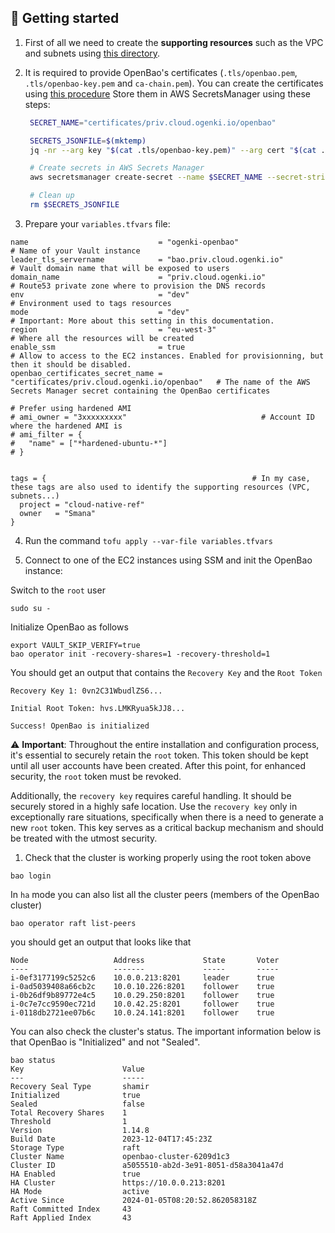 ## 🚀 Getting started


1. First of all we need to create the **supporting resources** such as the VPC and subnets using [this directory](../../../network/).

2. It is required to provide OpenBao's certificates (`.tls/openbao.pem`, `.tls/openbao-key.pem` and `ca-chain.pem`). You can create the certificates using [this procedure](pki_requirements.md)
   Store them in AWS SecretsManager using these steps:

   ```bash
    SECRET_NAME="certificates/priv.cloud.ogenki.io/openbao"

    SECRETS_JSONFILE=$(mktemp)
    jq -nr --arg key "$(cat .tls/openbao-key.pem)" --arg cert "$(cat .tls/openbao.pem)" --arg ca "$(cat .tls/ca-chain.pem)" '{"cert":$cert,"key":$key,"ca":$ca}' > $SECRETS_JSONFILE

    # Create secrets in AWS Secrets Manager
    aws secretsmanager create-secret --name $SECRET_NAME --secret-string file:///$SECRETS_JSONFILE --region eu-west-3

    # Clean up
    rm $SECRETS_JSONFILE
    ```

3. Prepare your `variables.tfvars` file:

```hcl
name                             = "ogenki-openbao"                              # Name of your Vault instance
leader_tls_servername            = "bao.priv.cloud.ogenki.io"                    # Vault domain name that will be exposed to users
domain_name                      = "priv.cloud.ogenki.io"                        # Route53 private zone where to provision the DNS records
env                              = "dev"                                         # Environment used to tags resources
mode                             = "dev"                                         # Important: More about this setting in this documentation.
region                           = "eu-west-3"                                   # Where all the resources will be created
enable_ssm                       = true                                          # Allow to access to the EC2 instances. Enabled for provisionning, but then it should be disabled.
openbao_certificates_secret_name = "certificates/priv.cloud.ogenki.io/openbao"   # The name of the AWS Secrets Manager secret containing the OpenBao certificates

# Prefer using hardened AMI
# ami_owner = "3xxxxxxxxx"                              # Account ID where the hardened AMI is
# ami_filter = {
#   "name" = ["*hardened-ubuntu-*"]
# }


tags = {                                              # In my case, these tags are also used to identify the supporting resources (VPC, subnets...)
  project = "cloud-native-ref"
  owner   = "Smana"
}
```

4. Run the command `tofu apply --var-file variables.tfvars`

5. Connect to one of the EC2 instances using SSM and init the OpenBao instance:

Switch to the `root` user
```console
sudo su -
```

Initialize OpenBao as follows

```console
export VAULT_SKIP_VERIFY=true
bao operator init -recovery-shares=1 -recovery-threshold=1
```

You should get an output that contains the `Recovery Key` and the `Root Token`
```console
Recovery Key 1: 0vn2C31WbudlZS6...

Initial Root Token: hvs.LMKRyua5kJJ8...

Success! OpenBao is initialized
```

⚠️ **Important**: Throughout the entire installation and configuration process, it's essential to securely retain the `root` token. This token should be kept until all user accounts have been created. After this point, for enhanced security, the `root` token must be revoked.

Additionally, the `recovery key` requires careful handling. It should be securely stored in a highly safe location. Use the `recovery key` only in exceptionally rare situations, specifically when there is a need to generate a new `root` token. This key serves as a critical backup mechanism and should be treated with the utmost security.

1. Check that the cluster is working properly using the root token above

```console
bao login
```

In `ha` mode you can also list all the cluster peers (members of the OpenBao cluster)

```console
bao operator raft list-peers
```

you should get an output that looks like that
```console
Node                   Address             State       Voter
----                   -------             -----       -----
i-0ef3177199c5252c6    10.0.0.213:8201     leader      true
i-0ad5039408a66cb2c    10.0.10.226:8201    follower    true
i-0b26df9b89772e4c5    10.0.29.250:8201    follower    true
i-0c7e7cc9590ec721d    10.0.42.25:8201     follower    true
i-0118db2721ee07b6c    10.0.24.141:8201    follower    true
```

You can also check the cluster's status. The important information below is that OpenBao is "Initialized" and not "Sealed".
```console
bao status
Key                      Value
---                      -----
Recovery Seal Type       shamir
Initialized              true
Sealed                   false
Total Recovery Shares    1
Threshold                1
Version                  1.14.8
Build Date               2023-12-04T17:45:23Z
Storage Type             raft
Cluster Name             openbao-cluster-6209d1c3
Cluster ID               a5055510-ab2d-3e91-8051-d58a3041a47d
HA Enabled               true
HA Cluster               https://10.0.0.213:8201
HA Mode                  active
Active Since             2024-01-05T08:20:52.862058318Z
Raft Committed Index     43
Raft Applied Index       43
```
